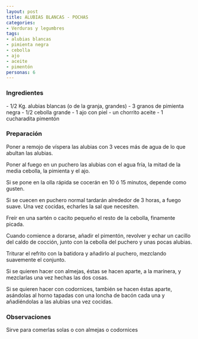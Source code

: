 ```yaml
---
layout: post
title: ALUBIAS BLANCAS - POCHAS
categories:
- Verduras y legumbres
tags:
- alubias blancas
- pimienta negra
- cebolla
- ajo
- aceite
- pimentón
personas: 6 
---
```

<h3>Ingredientes</h3>
- 1/2 Kg. alubias blancas (o de la granja, grandes)
- 3 granos de pimienta negra
- 1/2 cebolla grande
- 1 ajo con piel
- un chorrito aceite
- 1 cucharadita pimentón

<h3>Preparación</h3>
Poner a remojo de víspera las alubias con 3 veces más de agua de lo que abultan las alubias.

Poner al fuego en un puchero las alubias con el agua fría, la mitad de la media cebolla, la pimienta y el ajo.

Si se pone en la olla rápida se cocerán en 10 ó 15 minutos, depende como gusten.

Si se cuecen en puchero normal tardarán alrededor de 3 horas, a fuego suave. Una vez cocidas, echarles la sal que necesiten.

Freír en una sartén o cacito pequeño el resto de la cebolla, finamente picada.

Cuando comience a dorarse, añadir el pimentón, revolver y echar un cacillo del caldo de cocción, junto con la cebolla del puchero y unas pocas alubias.

Triturar el refrito con la batidora y añadirlo al puchero, mezclando suavemente el conjunto.

Si se quieren hacer con almejas, éstas se hacen aparte, a la marinera, y mezclarlas una vez hechas las dos cosas.

Si se quieren hacer con codornices, también se hacen éstas aparte, asándolas al horno tapadas con una loncha de bacón cada una y añadiéndolas a las alubias una vez cocidas.

<h3>Observaciones</h3>
Sirve para comerlas solas o con almejas o codornices

